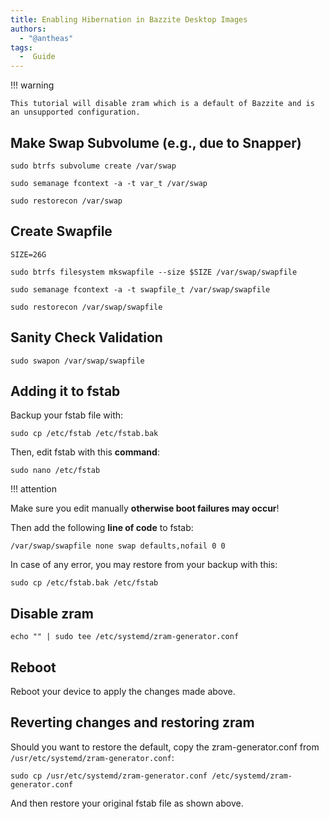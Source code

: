 ```yaml
---
title: Enabling Hibernation in Bazzite Desktop Images
authors:
  - "@antheas"
tags:
  -  Guide
---
```


!!! warning

    This tutorial will disable zram which is a default of Bazzite and is an unsupported configuration.

## Make Swap Subvolume (e.g., due to Snapper)
```
sudo btrfs subvolume create /var/swap

sudo semanage fcontext -a -t var_t /var/swap

sudo restorecon /var/swap
```

## Create Swapfile

```
SIZE=26G

sudo btrfs filesystem mkswapfile --size $SIZE /var/swap/swapfile

sudo semanage fcontext -a -t swapfile_t /var/swap/swapfile

sudo restorecon /var/swap/swapfile
```

## Sanity Check Validation

```
sudo swapon /var/swap/swapfile
```

## Adding it to fstab

Backup your fstab file with:

```
sudo cp /etc/fstab /etc/fstab.bak
```

Then, edit fstab with this **command**:

```
sudo nano /etc/fstab
```

!!! attention

Make sure you edit manually **otherwise boot failures may occur**!

Then add the following **line of code** to fstab:

`/var/swap/swapfile none swap defaults,nofail 0 0`

In case of any error, you may restore from your backup with this:

```
sudo cp /etc/fstab.bak /etc/fstab
```

## Disable zram

```
echo "" | sudo tee /etc/systemd/zram-generator.conf
```

## Reboot
Reboot your device to apply the changes made above.

## Reverting changes and restoring zram

Should you want to restore the default, copy the zram-generator.conf from `/usr/etc/systemd/zram-generator.conf`:

```
sudo cp /usr/etc/systemd/zram-generator.conf /etc/systemd/zram-generator.conf
```

And then restore your original fstab file as shown above.
